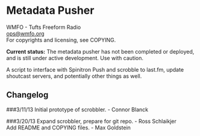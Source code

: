 Metadata Pusher
===============
WMFO - Tufts Freeform Radio  
ops@wmfo.org  
For copyrights and licensing, see COPYING.

**Current status:** The metadata pusher has not been completed or deployed, and
is still under active development. Use with caution.

A script to interface with Spinitron Push and scrobble to last.fm, update
shoutcast servers, and potentially other things as well.

Changelog
---------
###3/11/13
Initial prototype of scrobbler. - Connor Blanck

###3/20/13
Expand scrobbler, prepare for git repo. - Ross Schlaikjer  
Add README and COPYING files. - Max Goldstein

